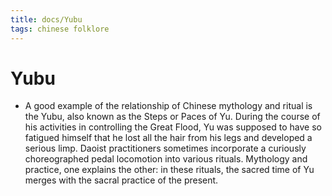 ```yaml
---
title: docs/Yubu
tags: chinese folklore 
---
```


# Yubu
- A good example of the relationship of Chinese mythology and ritual is the Yubu, also known as the Steps or Paces of Yu. During the course of his activities in controlling the Great Flood, Yu was supposed to have so fatigued himself that he lost all the hair from his legs and developed a serious limp. Daoist practitioners sometimes incorporate a curiously choreographed pedal locomotion into various rituals. Mythology and practice, one explains the other: in these rituals, the sacred time of Yu merges with the sacral practice of the present.